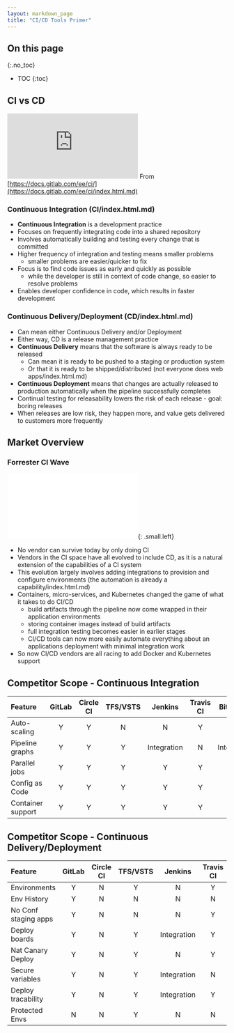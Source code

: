 ```yaml
---
layout: markdown_page
title: "CI/CD Tools Primer"
---
```


## On this page
{:.no_toc}

- TOC
{:toc}

## CI vs CD

![CD vs CD Pipeline](https://docs.gitlab.com/ee/ci/img/cicd_pipeline_infograph.png/index.html.md)
From [https://docs.gitlab.com/ee/ci/](https://docs.gitlab.com/ee/ci/index.html.md)

### Continuous Integration (CI/index.html.md)
- **Continuous Integration** is a development practice
- Focuses on frequently integrating code into a shared repository
- Involves automatically building and testing every change that is committed
- Higher frequency of integration and testing means smaller problems
   - smaller problems are easier/quicker to fix
- Focus is to find code issues as early and quickly as possible
   - while the developer is still in context of code change, so easier to resolve problems
- Enables developer confidence in code, which results in faster development

### Continuous Delivery/Deployment (CD/index.html.md)
- Can mean either Continuous Delivery and/or Deployment
- Either way, CD is a release management practice
- **Continuous Delivery** means that the software is always ready to be released
   - Can mean it is ready to be pushed to a staging or production system
   - Or that it is ready to be shipped/distributed (not everyone does web apps/index.html.md)
- **Continuous Deployment** means that changes are actually released to production automatically when the pipeline successfully completes
- Continual testing for releasability lowers the risk of each release - goal: boring releases
- When releases are low risk, they happen more, and value gets delivered to customers more frequently

## Market Overview

### Forrester CI Wave
![Forrester CI Wave](/images/home/forrester-ci-wave-graphic.svg/index.html.md){: .small.left}


- No vendor can survive today by only doing CI
- Vendors in the CI space have all evolved to include CD, as it is a natural extension of the capabilities of a CI system
- This evolution largely involves adding integrations to provision and configure environments (the automation is already a capability/index.html.md)
- Containers, micro-services, and Kubernetes changed the game of what it takes to do CI/CD
   - build artifacts through the pipeline now come wrapped in their application environments
   - storing container images instead of build artifacts
   - full integration testing becomes easier in earlier stages
   - CI/CD tools can now more easily automate everything about an applications deployment with minimal integration work
- So now CI/CD vendors are all racing to add Docker and Kubernetes support

## Competitor Scope - Continuous Integration

|Feature           |GitLab      |Circle CI   |TFS/VSTS    |Jenkins     |Travis CI   |BitBucket    |
|:-----------------|:----------:|:----------:|:----------:|:----------:|:----------:|:-----------:|
|Auto-scaling      |Y           |Y           |N           |N           |Y           |Y            |
|Pipeline graphs   |Y           |Y           |Y           |Integration |N           |Integration  |
|Parallel jobs     |Y           |Y           |Y           |Y           |Y           |Y            |
|Config as Code    |Y           |Y           |Y           |Y           |Y           |Y            |
|Container support |Y           |Y           |Y           |Y           |Y           |Y            |

## Competitor Scope - Continuous Delivery/Deployment

|Feature           |GitLab      |Circle CI   |TFS/VSTS    |Jenkins     |Travis CI   |BitBucket    |
|:-----------------|:----------:|:----------:|:----------:|:----------:|:----------:|:-----------:|
|Environments      |Y           |N           |Y           |N           |Y           |Y            |
|Env History       |Y           |N           |N           |N           |N           |Y            |
|No Conf staging apps|Y           |N           |N           |N           |Y           |N            |
|Deploy boards     |Y           |N           |Y           |Integration |Y           |N            |
|Nat Canary Deploy |Y           |N           |Y           |N           |Y           |N            |
|Secure variables  |Y           |N           |Y           |Integration |N           |Y            |
|Deploy tracability|Y           |N           |Y           |Integration |Y           |Y            |
|Protected Envs    |N           |N           |Y           |N           |N           |Y            |
